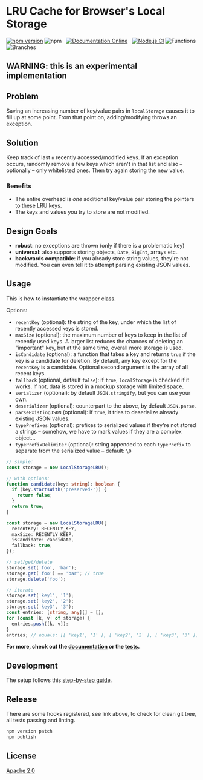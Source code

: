 # LRU Cache for Browser's Local Storage

[![npm version](https://badge.fury.io/js/@cocalc%2Flocal-storage-lru.svg)](https://badge.fury.io/js/@cocalc%2Flocal-storage-lru) ![npm](https://img.shields.io/npm/dw/@cocalc/local-storage-lru) &nbsp; [![Documentation Online](https://img.shields.io/badge/documentation-online-blue.svg)](https://sagemathinc.github.io/local-storage-lru/) &nbsp; [![Node.js CI](https://github.com/sagemathinc/local-storage-lru/actions/workflows/node.js.yml/badge.svg)](https://github.com/sagemathinc/local-storage-lru/actions/workflows/node.js.yml) ![Functions](https://img.shields.io/badge/functions-100%25-brightgreen.svg?style=flat) ![Branches](https://img.shields.io/badge/branches-90.94%25-brightgreen.svg?style=flat)

## WARNING: this is an experimental implementation

## Problem

Saving an increasing number of key/value pairs in `localStorage` causes it to fill up at some point.
From that point on, adding/modifying throws an exception.

## Solution

Keep track of last `n` recently accessed/modified keys.
If an exception occurs,
randomly remove a few keys which aren't in that list and also – optionally – only whitelisted ones.
Then try again storing the new value.

### Benefits

- The entire overhead is _one_ additional key/value pair storing the pointers to these LRU keys.
- The keys and values you try to store are not modified.

## Design Goals

- **robust**: no exceptions are thrown (only if there is a problematic key)
- **universal**: also supports storing objects, `Date`, `BigInt`, arrays etc..
- **backwards compatible**: if you already store string values, they're not modified. You can even tell it to attempt parsing existing JSON values.

## Usage

This is how to instantiate the wrapper class.

Options:

- `recentKey` (optional): the string of the key, under which the list of recently accessed keys is stored.
- `maxSize` (optional): the maximum number of keys to keep in the list of recently used keys. A larger list reduces the chances of deleting an "important" key, but at the same time, overall more storage is used.
- `isCandidate` (optional): a function that takes a key and returns `true` if the key is a candidate for deletion. By default, any key except for the `recentKey` is a candidate. Optional second argument is the array of all recent keys.
- `fallback` (optional, default `false`): if `true`, `localStorage` is checked if it works. If not, data is stored in a mockup storage with limited space.
- `serializer` (optional): by default `JSON.stringify`, but you can use your own.
- `deserializer` (optional): counterpart to the above, by default `JSON.parse`.
- `parseExistingJSON` (optional): if `true`, it tries to deserialize already existing JSON values.
- `typePrefixes` (optional): prefixes to serialized values if they're not stored a strings – somehow, we have to mark values if they are a complex object...
- `typePrefixDelimiter` (optional): string appended to each `typePrefix` to separate from the serialized value – default: `\0`

```ts
// simple:
const storage = new LocalStorageLRU();

// with options:
function candidate(key: string): boolean {
  if (key.startsWith('preserved-')) {
    return false;
  }
  return true;
}

const storage = new LocalStorageLRU({
  recentKey: RECENTLY_KEY,
  maxSize: RECENTLY_KEEP,
  isCandidate: candidate,
  fallback: true,
});
```

```ts
// set/get/delete
storage.set('foo', 'bar');
storage.get('foo') == 'bar'; // true
storage.delete('foo');

// iterate
storage.set('key1', '1');
storage.set('key2', '2');
storage.set('key3', '3');
const entries: [string, any][] = [];
for (const [k, v] of storage) {
  entries.push([k, v]);
}
entries; // equals: [[ 'key1', '1' ], [ 'key2', '2' ], [ 'key3', '3' ]]
```

**For more, check out the [documentation](https://sagemathinc.github.io/local-storage-lru/) or the [tests](__tests__/test-lru.ts).**

## Development

The setup follows this [step-by-step guide](https://itnext.io/step-by-step-building-and-publishing-an-npm-typescript-package-44fe7164964c).

## Release

There are some hooks registered, see link above, to check for clean git tree, all tests passing and linting.

```bash
npm version patch
npm publish
```

## License

[Apache 2.0](https://www.apache.org/licenses/LICENSE-2.0.html)
